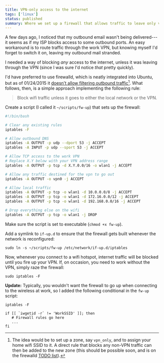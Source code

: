 ```yaml
---
title: VPN-only access to the internet
tags: ['linux']
status: published
summary: Where we set up a firewall that allows traffic to leave only via the VPN.
---
```


A few days ago, I noticed that my outbound email wasn't being
delivered---it seems as if my ISP blocks access to some outbound ports.
An easy workaround is to route traffic through the work VPN, but
knowing myself I'd forget to switch it on, leaving my outbound mail
stranded.

I needed a way of blocking *any* access to the internet, unless it was
leaving through the VPN (since I was sure I'd notice *that* pretty
quickly).

I'd have preferred to use firewalld, which is neatly integrated into
Ubuntu, but as of 01/24/2015 it 
[doesn't allow filtering outbound traffic](https://lists.fedorahosted.org/pipermail/firewalld-users/2014-October/000250.html)[^firewalld_direct_zones]. What
follows, then, is a simple approach implementing the following rule:

 > Block wifi traffic unless it goes to either the local
 > network or the VPN.

Create a script (I called it ``~/scripts/fw-up``) that sets up the
firewall:

```bash
#!/bin/bash

# Clear any existing rules
iptables -F

# Allow outbound DNS
iptables -A OUTPUT -p udp --dport 53 -j ACCEPT
iptables -A INPUT -p udp --sport 53 -j ACCEPT

# Allow TCP access to the work VPN
# Replace X.Y below with your VPN address range
iptables -A OUTPUT -p tcp -d X.Y.0.0/16 -o wlan1 -j ACCEPT

# Allow any traffic destined for the vpn to go out
iptables -A OUTPUT -o vpn0 -j ACCEPT

# Allow local traffic
iptables -A OUTPUT -p tcp -o wlan1 -d 10.0.0.0/8 -j ACCEPT
iptables -A OUTPUT -p tcp -o wlan1 -d 172.16.0.0/12 -j ACCEPT
iptables -A OUTPUT -p tcp -o wlan1 -d 192.168.0.0/16 -j ACCEPT

# Drop everything else on the wifi
iptables -A OUTPUT -p tcp -o wlan1 -j DROP
```

Make sure the script is set to executable (``chmod +x fw-up``).

Add a symlink to ``if-up.d`` to ensure that the firewall gets built
whenever the network is reconfigured:

```
sudo ln -s ~/scripts/fw-up /etc/network/if-up.d/iptables
```

Now, whenever you connect to a wifi hotspot, internet traffic will be
blocked until you fire up your VPN.  If, on occasion, you need to work
without the VPN, simply raze the firewall:

```
sudo iptables -F
```

**Update:** Typically, you wouldn't want the firewall to go up when
  connecting to the wireless at work, so I added the following conditional
  in the ``fw-up`` script:

```
iptables -F

if [[ `iwgetid -r` != 'WorkSSID' ]]; then
   # Firewall rules go here
   ...
fi
```


[^firewalld_direct_zones]: The idea would be to set up a zone, say
`vpn_only`, and to assign your home wifi SSID to it.  A direct rule that
blocks any non-VPN traffic can then be added to the new zone (this
should be possible soon, and is on the firewalld
[TODO list](https://git.fedorahosted.org/cgit/firewalld.git/tree/TODO)).

<!---
# Create a new zone

**Direct rules not supported for zones yet**



``sgs3``

```
sudo firewall-cmd --permanent --new-zone=vpn_only
sudo firewall-cmd --reload
```

In NetworkManager, go to the wifi connection and set its zone to
``vpn_only``.

(Alternatively, directly edit
``/etc/NetworkManager/system-connections/<ssid>``)


Restart NetworkManager:

```
$ sudo service network-manager restart
```

When your connection comes back up, you should see it in the new zone:

```
sudo firewall-cmd --zone=vpn_only --list-interfaces
```

Firewalld has a *direct* mode which gives us access to the inner
workings of the firewall, among other things allowing us to manipulate
outgoing and IP-based rules.

sudo firewall-cmd --zone=vpn_only --permanent --add-rich-rule='rule family="ipv4" destination address="136.152.0.0/16" invert="True" port port="1-65535" protocol="tcp" reject'

rule family="ipv4" destination NOT address="136.152.0.0/16" port
port="1-65535" protocol="tcp" reject
-->
